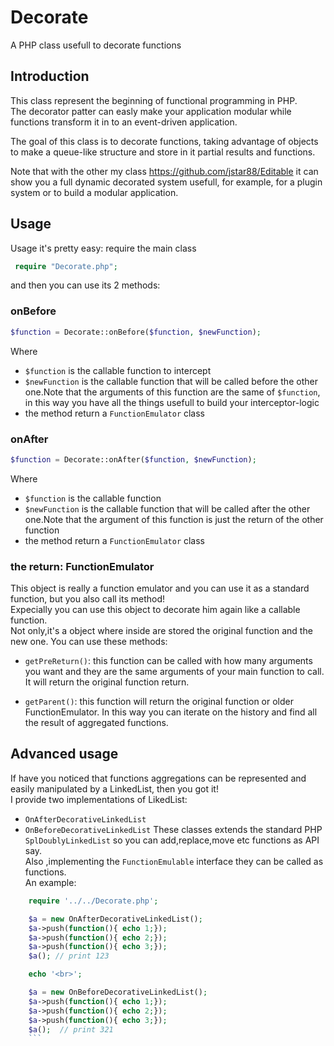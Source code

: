 Decorate
========

A PHP class usefull to decorate functions


## Introduction

This class represent the beginning of functional programming in PHP.  
The decorator patter can easly make your application modular while functions transform it in to an event-driven application.  

The goal of this class is to decorate functions, taking advantage of objects to make a queue-like structure and store in it partial results and functions.

Note that with the other my class https://github.com/jstar88/Editable it can show you a full dynamic decorated system usefull, for example, for a plugin system or to build a modular application.


## Usage

Usage it's pretty easy: require the main class

```php 
 require "Decorate.php";
 ```
 
 and then you can use its 2 methods:
 
### onBefore
 
 ```php
 $function = Decorate::onBefore($function, $newFunction);
 ```
 
 Where
 
 * ```$function``` is the callable function to intercept
 * ```$newFunction``` is the callable function that will be called before the other one.Note that the arguments of this function are the same of ```$function```, in this way you have all the things usefull to build your interceptor-logic
 * the method return a ```FunctionEmulator``` class
 
### onAfter
 
 ```php
 $function = Decorate::onAfter($function, $newFunction);
 ```
 
Where
 
 * ```$function``` is the callable function
 * ```$newFunction``` is the callable function that will be called after the other one.Note that the argument of this function is just the return of the other function
 * the method return a ```FunctionEmulator``` class
 
### the return: FunctionEmulator

This object is really a function emulator and you can use it as a standard function, but you also call its method!  
Expecially you can use this object to decorate him again like a callable function.  
Not only,it's a object where inside are stored the original function and the new one.  You can use these methods:

* ```getPreReturn()```: this function can be called with how many arguments you want and they are the same arguments of your main function to call.  
It will return the original function return.

* ```getParent()```: this function will return the original function or older FunctionEmulator. In this way you can iterate on the history and find all the result of aggregated functions. 

## Advanced usage

If have you noticed that functions aggregations can be represented and easily manipulated by a LinkedList, then you got it!  
I provide two implementations of LikedList:
 
 * ```OnAfterDecorativeLinkedList```
 * ```OnBeforeDecorativeLinkedList```
These classes extends the standard PHP ```SplDoublyLinkedList``` so you can add,replace,move etc functions as API say.  
Also ,implementing the ```FunctionEmulable``` interface they can be called as functions.  
An example:

```php
    require '../../Decorate.php';

    $a = new OnAfterDecorativeLinkedList();
    $a->push(function(){ echo 1;});
    $a->push(function(){ echo 2;});
    $a->push(function(){ echo 3;});
    $a(); // print 123

    echo '<br>';

    $a = new OnBeforeDecorativeLinkedList();
    $a->push(function(){ echo 1;});
    $a->push(function(){ echo 2;});
    $a->push(function(){ echo 3;});
    $a();  // print 321
    ```